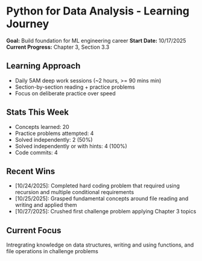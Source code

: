# Python for Data Analysis - Learning Journey

**Goal:** Build foundation for ML engineering career
**Start Date:** 10/17/2025
**Current Progress:** Chapter 3, Section 3.3

## Learning Approach
- Daily 5AM deep work sessions (~2 hours, >= 90 mins min)
- Section-by-section reading + practice problems
- Focus on deliberate practice over speed

## Stats This Week 
- Concepts learned: 20
- Practice problems attempted: 4
- Solved independently: 2 (50%)
- Solved independently or with hints: 4 (100%)  
- Code commits: 4

## Recent Wins
- [10/24/2025]: Completed hard coding problem that required using recursion and multiple conditional requirements
- [10/25/2025]: Grasped fundamental concepts around file reading and writing and applied them
- [10/27/2025]: Crushed first challenge problem applying Chapter 3 topics

## Current Focus
Intregrating knowledge on data structures, writing and using functions, and file operations in challenge problems